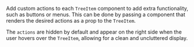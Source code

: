 Add custom actions to each `TreeItem` component to add extra functionality, such as buttons or menus. This can be done by passing a component that renders the desired actions as a prop to the `TreeItem`.

The `actions` are hidden by default and appear on the right side when the user hovers over the `TreeItem`, allowing for a clean and uncluttered display.
